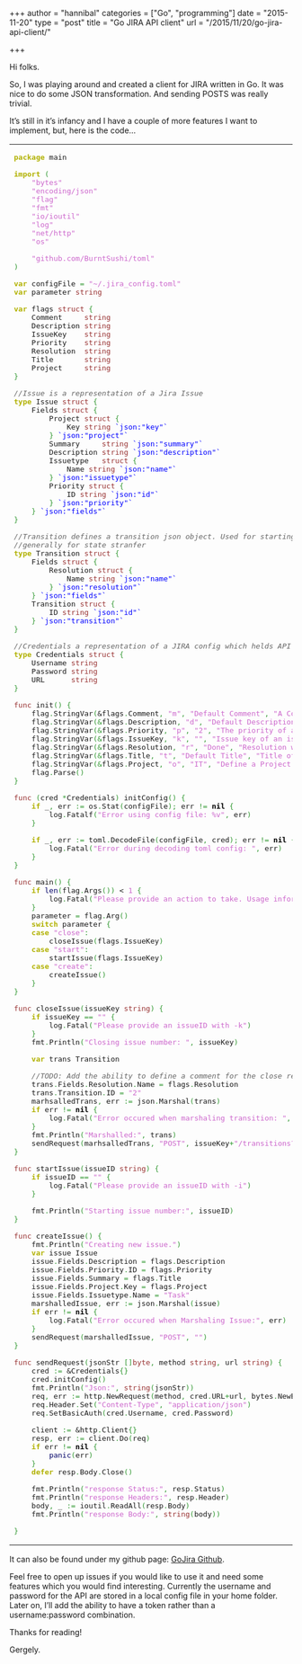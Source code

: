 +++
author = "hannibal"
categories = ["Go", "programming"]
date = "2015-11-20"
type = "post"
title = "Go JIRA API client"
url = "/2015/11/20/go-jira-api-client/"

+++

Hi folks.

So, I was playing around and created a client for JIRA written in Go. It was nice to do some JSON transformation. And sending POSTS was really trivial. 

It&#8217;s still in it&#8217;s infancy and I have a couple of more features I want to implement, but, here is the code&#8230;

<div class="wp_syntax">
  <table>
    <tr>
      <td class="code">
        <pre class="go" style="font-family:monospace;"><span style="color: #b1b100; font-weight: bold;">package</span> main
&nbsp;
<span style="color: #b1b100; font-weight: bold;">import</span> <span style="color: #339933;">(</span>
	<span style="color: #cc66cc;">"bytes"</span>
	<span style="color: #cc66cc;">"encoding/json"</span>
	<span style="color: #cc66cc;">"flag"</span>
	<span style="color: #cc66cc;">"fmt"</span>
	<span style="color: #cc66cc;">"io/ioutil"</span>
	<span style="color: #cc66cc;">"log"</span>
	<span style="color: #cc66cc;">"net/http"</span>
	<span style="color: #cc66cc;">"os"</span>
&nbsp;
	<span style="color: #cc66cc;">"github.com/BurntSushi/toml"</span>
<span style="color: #339933;">)</span>
&nbsp;
<span style="color: #b1b100; font-weight: bold;">var</span> configFile <span style="color: #339933;">=</span> <span style="color: #cc66cc;">"~/.jira_config.toml"</span>
<span style="color: #b1b100; font-weight: bold;">var</span> parameter <span style="color: #993333;">string</span>
&nbsp;
<span style="color: #b1b100; font-weight: bold;">var</span> flags <span style="color: #993333;">struct</span> <span style="color: #339933;">{</span>
	Comment     <span style="color: #993333;">string</span>
	Description <span style="color: #993333;">string</span>
	IssueKey    <span style="color: #993333;">string</span>
	Priority    <span style="color: #993333;">string</span>
	Resolution  <span style="color: #993333;">string</span>
	Title       <span style="color: #993333;">string</span>
	Project     <span style="color: #993333;">string</span>
<span style="color: #339933;">}</span>
&nbsp;
<span style="color: #666666; font-style: italic;">//Issue is a representation of a Jira Issue</span>
<span style="color: #b1b100; font-weight: bold;">type</span> Issue <span style="color: #993333;">struct</span> <span style="color: #339933;">{</span>
	Fields <span style="color: #993333;">struct</span> <span style="color: #339933;">{</span>
		Project <span style="color: #993333;">struct</span> <span style="color: #339933;">{</span>
			Key <span style="color: #993333;">string</span> <span style="color: #0000ff;">`json:"key"`</span>
		<span style="color: #339933;">}</span> <span style="color: #0000ff;">`json:"project"`</span>
		Summary     <span style="color: #993333;">string</span> <span style="color: #0000ff;">`json:"summary"`</span>
		Description <span style="color: #993333;">string</span> <span style="color: #0000ff;">`json:"description"`</span>
		Issuetype   <span style="color: #993333;">struct</span> <span style="color: #339933;">{</span>
			Name <span style="color: #993333;">string</span> <span style="color: #0000ff;">`json:"name"`</span>
		<span style="color: #339933;">}</span> <span style="color: #0000ff;">`json:"issuetype"`</span>
		Priority <span style="color: #993333;">struct</span> <span style="color: #339933;">{</span>
			ID <span style="color: #993333;">string</span> <span style="color: #0000ff;">`json:"id"`</span>
		<span style="color: #339933;">}</span> <span style="color: #0000ff;">`json:"priority"`</span>
	<span style="color: #339933;">}</span> <span style="color: #0000ff;">`json:"fields"`</span>
<span style="color: #339933;">}</span>
&nbsp;
<span style="color: #666666; font-style: italic;">//Transition defines a transition json object. Used for starting, stoppinp</span>
<span style="color: #666666; font-style: italic;">//generally for state stranfer</span>
<span style="color: #b1b100; font-weight: bold;">type</span> Transition <span style="color: #993333;">struct</span> <span style="color: #339933;">{</span>
	Fields <span style="color: #993333;">struct</span> <span style="color: #339933;">{</span>
		Resolution <span style="color: #993333;">struct</span> <span style="color: #339933;">{</span>
			Name <span style="color: #993333;">string</span> <span style="color: #0000ff;">`json:"name"`</span>
		<span style="color: #339933;">}</span> <span style="color: #0000ff;">`json:"resolution"`</span>
	<span style="color: #339933;">}</span> <span style="color: #0000ff;">`json:"fields"`</span>
	Transition <span style="color: #993333;">struct</span> <span style="color: #339933;">{</span>
		ID <span style="color: #993333;">string</span> <span style="color: #0000ff;">`json:"id"`</span>
	<span style="color: #339933;">}</span> <span style="color: #0000ff;">`json:"transition"`</span>
<span style="color: #339933;">}</span>
&nbsp;
<span style="color: #666666; font-style: italic;">//Credentials a representation of a JIRA config which helds API permissions</span>
<span style="color: #b1b100; font-weight: bold;">type</span> Credentials <span style="color: #993333;">struct</span> <span style="color: #339933;">{</span>
	Username <span style="color: #993333;">string</span>
	Password <span style="color: #993333;">string</span>
	URL      <span style="color: #993333;">string</span>
<span style="color: #339933;">}</span>
&nbsp;
<span style="color: #993333;">func</span> init<span style="color: #339933;">()</span> <span style="color: #339933;">{</span>
	flag<span style="color: #339933;">.</span>StringVar<span style="color: #339933;">(</span>&flags<span style="color: #339933;">.</span>Comment<span style="color: #339933;">,</span> <span style="color: #cc66cc;">"m"</span><span style="color: #339933;">,</span> <span style="color: #cc66cc;">"Default Comment"</span><span style="color: #339933;">,</span> <span style="color: #cc66cc;">"A Comment when changing the status of an Issue."</span><span style="color: #339933;">)</span>
	flag<span style="color: #339933;">.</span><span style="">StringVar</span><span style="color: #339933;">(</span><span style="color: #339933;">&</span>flags<span style="color: #339933;">.</span><span style="">Description</span><span style="color: #339933;">,</span> <span style="color: #cc66cc;">"d"</span><span style="color: #339933;">,</span> <span style="color: #cc66cc;">"Default Description"</span><span style="color: #339933;">,</span> <span style="color: #cc66cc;">"Provide a description for a newly created Issue."</span><span style="color: #339933;">)</span>
	flag<span style="color: #339933;">.</span><span style="">StringVar</span><span style="color: #339933;">(</span><span style="color: #339933;">&</span>flags<span style="color: #339933;">.</span><span style="">Priority</span><span style="color: #339933;">,</span> <span style="color: #cc66cc;">"p"</span><span style="color: #339933;">,</span> <span style="color: #cc66cc;">"2"</span><span style="color: #339933;">,</span> <span style="color: #cc66cc;">"The priority of an Issue which will be set."</span><span style="color: #339933;">)</span>
	flag<span style="color: #339933;">.</span><span style="">StringVar</span><span style="color: #339933;">(</span><span style="color: #339933;">&</span>flags<span style="color: #339933;">.</span><span style="">IssueKey</span><span style="color: #339933;">,</span> <span style="color: #cc66cc;">"k"</span><span style="color: #339933;">,</span> <span style="color: #cc66cc;">""</span><span style="color: #339933;">,</span> <span style="color: #cc66cc;">"Issue key of an issue."</span><span style="color: #339933;">)</span>
	flag<span style="color: #339933;">.</span><span style="">StringVar</span><span style="color: #339933;">(</span><span style="color: #339933;">&</span>flags<span style="color: #339933;">.</span><span style="">Resolution</span><span style="color: #339933;">,</span> <span style="color: #cc66cc;">"r"</span><span style="color: #339933;">,</span> <span style="color: #cc66cc;">"Done"</span><span style="color: #339933;">,</span> <span style="color: #cc66cc;">"Resolution when an issue is closed. Ex.: Done, Fixed, Won't fix."</span><span style="color: #339933;">)</span>
	flag<span style="color: #339933;">.</span><span style="">StringVar</span><span style="color: #339933;">(</span><span style="color: #339933;">&</span>flags<span style="color: #339933;">.</span><span style="">Title</span><span style="color: #339933;">,</span> <span style="color: #cc66cc;">"t"</span><span style="color: #339933;">,</span> <span style="color: #cc66cc;">"Default Title"</span><span style="color: #339933;">,</span> <span style="color: #cc66cc;">"Title of an Issue."</span><span style="color: #339933;">)</span>
	flag<span style="color: #339933;">.</span><span style="">StringVar</span><span style="color: #339933;">(</span><span style="color: #339933;">&</span>flags<span style="color: #339933;">.</span><span style="">Project</span><span style="color: #339933;">,</span> <span style="color: #cc66cc;">"o"</span><span style="color: #339933;">,</span> <span style="color: #cc66cc;">"IT"</span><span style="color: #339933;">,</span> <span style="color: #cc66cc;">"Define a Project to create a ticket in."</span><span style="color: #339933;">)</span>
	flag<span style="color: #339933;">.</span>Parse<span style="color: #339933;">()</span>
<span style="color: #339933;">}</span>
&nbsp;
<span style="color: #993333;">func</span> <span style="color: #339933;">(</span>cred <span style="color: #339933;">*</span>Credentials<span style="color: #339933;">)</span> initConfig<span style="color: #339933;">()</span> <span style="color: #339933;">{</span>
	<span style="color: #b1b100; font-weight: bold;">if</span> _<span style="color: #339933;">,</span> err <span style="color: #339933;">:=</span> os<span style="color: #339933;">.</span>Stat<span style="color: #339933;">(</span>configFile<span style="color: #339933;">);</span> err <span style="color: #339933;">!=</span> <span style="color: #000000; font-weight: bold;">nil</span> <span style="color: #339933;">{</span>
		log<span style="color: #339933;">.</span>Fatalf<span style="color: #339933;">(</span><span style="color: #cc66cc;">"Error using config file: %v"</span><span style="color: #339933;">,</span> err<span style="color: #339933;">)</span>
	<span style="color: #339933;">}</span>
&nbsp;
	<span style="color: #b1b100; font-weight: bold;">if</span> _<span style="color: #339933;">,</span> err <span style="color: #339933;">:=</span> toml<span style="color: #339933;">.</span>DecodeFile<span style="color: #339933;">(</span>configFile<span style="color: #339933;">,</span> cred<span style="color: #339933;">);</span> err <span style="color: #339933;">!=</span> <span style="color: #000000; font-weight: bold;">nil</span> <span style="color: #339933;">{</span>
		log<span style="color: #339933;">.</span>Fatal<span style="color: #339933;">(</span><span style="color: #cc66cc;">"Error during decoding toml config: "</span><span style="color: #339933;">,</span> err<span style="color: #339933;">)</span>
	<span style="color: #339933;">}</span>
<span style="color: #339933;">}</span>
&nbsp;
<span style="color: #993333;">func</span> main<span style="color: #339933;">()</span> <span style="color: #339933;">{</span>
	<span style="color: #b1b100; font-weight: bold;">if</span> <span style="color: #000066;">len</span><span style="color: #339933;">(</span>flag<span style="color: #339933;">.</span>Args<span style="color: #339933;">())</span> &lt; <span style="color: #cc66cc;">1</span> <span style="color: #339933;">{</span>
		log<span style="color: #339933;">.</span>Fatal<span style="color: #339933;">(</span><span style="color: #cc66cc;">"Please provide an action to take. Usage information:"</span><span style="color: #339933;">)</span>
	<span style="color: #339933;">}</span>
	parameter <span style="color: #339933;">=</span> flag<span style="color: #339933;">.</span>Arg<span style="color: #339933;">(</span><span style="color: #cc66cc;"></span><span style="color: #339933;">)</span>
	<span style="color: #b1b100; font-weight: bold;">switch</span> parameter <span style="color: #339933;">{</span>
	<span style="color: #b1b100; font-weight: bold;">case</span> <span style="color: #cc66cc;">"close"</span><span style="color: #339933;">:</span>
		closeIssue<span style="color: #339933;">(</span>flags<span style="color: #339933;">.</span>IssueKey<span style="color: #339933;">)</span>
	<span style="color: #b1b100; font-weight: bold;">case</span> <span style="color: #cc66cc;">"start"</span><span style="color: #339933;">:</span>
		startIssue<span style="color: #339933;">(</span>flags<span style="color: #339933;">.</span>IssueKey<span style="color: #339933;">)</span>
	<span style="color: #b1b100; font-weight: bold;">case</span> <span style="color: #cc66cc;">"create"</span><span style="color: #339933;">:</span>
		createIssue<span style="color: #339933;">()</span>
	<span style="color: #339933;">}</span>
<span style="color: #339933;">}</span>
&nbsp;
<span style="color: #993333;">func</span> closeIssue<span style="color: #339933;">(</span>issueKey <span style="color: #993333;">string</span><span style="color: #339933;">)</span> <span style="color: #339933;">{</span>
	<span style="color: #b1b100; font-weight: bold;">if</span> issueKey <span style="color: #339933;">==</span> <span style="color: #cc66cc;">""</span> <span style="color: #339933;">{</span>
		log<span style="color: #339933;">.</span><span style="">Fatal</span><span style="color: #339933;">(</span><span style="color: #cc66cc;">"Please provide an issueID with -k"</span><span style="color: #339933;">)</span>
	<span style="color: #339933;">}</span>
	fmt<span style="color: #339933;">.</span><span style="">Println</span><span style="color: #339933;">(</span><span style="color: #cc66cc;">"Closing issue number: "</span><span style="color: #339933;">,</span> issueKey<span style="color: #339933;">)</span>
&nbsp;
	<span style="color: #b1b100; font-weight: bold;">var</span> trans Transition
&nbsp;
	<span style="color: #666666; font-style: italic;">//TODO: Add the ability to define a comment for the close reason</span>
	trans<span style="color: #339933;">.</span><span style="">Fields</span><span style="color: #339933;">.</span><span style="">Resolution</span><span style="color: #339933;">.</span><span style="">Name</span> <span style="color: #339933;">=</span> flags<span style="color: #339933;">.</span><span style="">Resolution</span>
	trans<span style="color: #339933;">.</span><span style="">Transition</span><span style="color: #339933;">.</span><span style="">ID</span> <span style="color: #339933;">=</span> <span style="color: #cc66cc;">"2"</span>
	marhsalledTrans<span style="color: #339933;">,</span> err <span style="color: #339933;">:=</span> json<span style="color: #339933;">.</span>Marshal<span style="color: #339933;">(</span>trans<span style="color: #339933;">)</span>
	<span style="color: #b1b100; font-weight: bold;">if</span> err <span style="color: #339933;">!=</span> <span style="color: #000000; font-weight: bold;">nil</span> <span style="color: #339933;">{</span>
		log<span style="color: #339933;">.</span>Fatal<span style="color: #339933;">(</span><span style="color: #cc66cc;">"Error occured when marshaling transition: "</span><span style="color: #339933;">,</span> err<span style="color: #339933;">)</span>
	<span style="color: #339933;">}</span>
	fmt<span style="color: #339933;">.</span><span style="">Println</span><span style="color: #339933;">(</span><span style="color: #cc66cc;">"Marshalled:"</span><span style="color: #339933;">,</span> trans<span style="color: #339933;">)</span>
	sendRequest<span style="color: #339933;">(</span>marhsalledTrans<span style="color: #339933;">,</span> <span style="color: #cc66cc;">"POST"</span><span style="color: #339933;">,</span> issueKey<span style="color: #339933;">+</span><span style="color: #cc66cc;">"/transitions?expand=transitions.fields"</span><span style="color: #339933;">)</span>
<span style="color: #339933;">}</span>
&nbsp;
<span style="color: #993333;">func</span> startIssue<span style="color: #339933;">(</span>issueID <span style="color: #993333;">string</span><span style="color: #339933;">)</span> <span style="color: #339933;">{</span>
	<span style="color: #b1b100; font-weight: bold;">if</span> issueID <span style="color: #339933;">==</span> <span style="color: #cc66cc;">""</span> <span style="color: #339933;">{</span>
		log<span style="color: #339933;">.</span><span style="">Fatal</span><span style="color: #339933;">(</span><span style="color: #cc66cc;">"Please provide an issueID with -i"</span><span style="color: #339933;">)</span>
	<span style="color: #339933;">}</span>
&nbsp;
	fmt<span style="color: #339933;">.</span><span style="">Println</span><span style="color: #339933;">(</span><span style="color: #cc66cc;">"Starting issue number:"</span><span style="color: #339933;">,</span> issueID<span style="color: #339933;">)</span>
<span style="color: #339933;">}</span>
&nbsp;
<span style="color: #993333;">func</span> createIssue<span style="color: #339933;">()</span> <span style="color: #339933;">{</span>
	fmt<span style="color: #339933;">.</span>Println<span style="color: #339933;">(</span><span style="color: #cc66cc;">"Creating new issue."</span><span style="color: #339933;">)</span>
	<span style="color: #b1b100; font-weight: bold;">var</span> issue Issue
	issue<span style="color: #339933;">.</span>Fields<span style="color: #339933;">.</span>Description <span style="color: #339933;">=</span> flags<span style="color: #339933;">.</span>Description
	issue<span style="color: #339933;">.</span>Fields<span style="color: #339933;">.</span>Priority<span style="color: #339933;">.</span>ID <span style="color: #339933;">=</span> flags<span style="color: #339933;">.</span>Priority
	issue<span style="color: #339933;">.</span>Fields<span style="color: #339933;">.</span>Summary <span style="color: #339933;">=</span> flags<span style="color: #339933;">.</span>Title
	issue<span style="color: #339933;">.</span>Fields<span style="color: #339933;">.</span>Project<span style="color: #339933;">.</span>Key <span style="color: #339933;">=</span> flags<span style="color: #339933;">.</span>Project
	issue<span style="color: #339933;">.</span>Fields<span style="color: #339933;">.</span>Issuetype<span style="color: #339933;">.</span>Name <span style="color: #339933;">=</span> <span style="color: #cc66cc;">"Task"</span>
	marshalledIssue<span style="color: #339933;">,</span> err <span style="color: #339933;">:=</span> json<span style="color: #339933;">.</span>Marshal<span style="color: #339933;">(</span>issue<span style="color: #339933;">)</span>
	<span style="color: #b1b100; font-weight: bold;">if</span> err <span style="color: #339933;">!=</span> <span style="color: #000000; font-weight: bold;">nil</span> <span style="color: #339933;">{</span>
		log<span style="color: #339933;">.</span>Fatal<span style="color: #339933;">(</span><span style="color: #cc66cc;">"Error occured when Marshaling Issue:"</span><span style="color: #339933;">,</span> err<span style="color: #339933;">)</span>
	<span style="color: #339933;">}</span>
	sendRequest<span style="color: #339933;">(</span>marshalledIssue<span style="color: #339933;">,</span> <span style="color: #cc66cc;">"POST"</span><span style="color: #339933;">,</span> <span style="color: #cc66cc;">""</span><span style="color: #339933;">)</span>
<span style="color: #339933;">}</span>
&nbsp;
<span style="color: #993333;">func</span> sendRequest<span style="color: #339933;">(</span>jsonStr <span style="color: #339933;">[]</span><span style="color: #993333;">byte</span><span style="color: #339933;">,</span> method <span style="color: #993333;">string</span><span style="color: #339933;">,</span> url <span style="color: #993333;">string</span><span style="color: #339933;">)</span> <span style="color: #339933;">{</span>
	cred <span style="color: #339933;">:=</span> &Credentials<span style="color: #339933;">{}</span>
	cred<span style="color: #339933;">.</span>initConfig<span style="color: #339933;">()</span>
	fmt<span style="color: #339933;">.</span>Println<span style="color: #339933;">(</span><span style="color: #cc66cc;">"Json:"</span><span style="color: #339933;">,</span> <span style="color: #993333;">string</span><span style="color: #339933;">(</span>jsonStr<span style="color: #339933;">))</span>
	req<span style="color: #339933;">,</span> err <span style="color: #339933;">:=</span> http<span style="color: #339933;">.</span>NewRequest<span style="color: #339933;">(</span>method<span style="color: #339933;">,</span> cred<span style="color: #339933;">.</span>URL<span style="color: #339933;">+</span>url<span style="color: #339933;">,</span> bytes<span style="color: #339933;">.</span>NewBuffer<span style="color: #339933;">(</span>jsonStr<span style="color: #339933;">))</span>
	req<span style="color: #339933;">.</span>Header<span style="color: #339933;">.</span>Set<span style="color: #339933;">(</span><span style="color: #cc66cc;">"Content-Type"</span><span style="color: #339933;">,</span> <span style="color: #cc66cc;">"application/json"</span><span style="color: #339933;">)</span>
	req<span style="color: #339933;">.</span>SetBasicAuth<span style="color: #339933;">(</span>cred<span style="color: #339933;">.</span>Username<span style="color: #339933;">,</span> cred<span style="color: #339933;">.</span>Password<span style="color: #339933;">)</span>
&nbsp;
	client <span style="color: #339933;">:=</span> &http<span style="color: #339933;">.</span>Client<span style="color: #339933;">{}</span>
	resp<span style="color: #339933;">,</span> err <span style="color: #339933;">:=</span> client<span style="color: #339933;">.</span>Do<span style="color: #339933;">(</span>req<span style="color: #339933;">)</span>
	<span style="color: #b1b100; font-weight: bold;">if</span> err <span style="color: #339933;">!=</span> <span style="color: #000000; font-weight: bold;">nil</span> <span style="color: #339933;">{</span>
		<span style="color: #000066;">panic</span><span style="color: #339933;">(</span>err<span style="color: #339933;">)</span>
	<span style="color: #339933;">}</span>
	<span style="color: #b1b100; font-weight: bold;">defer</span> resp<span style="color: #339933;">.</span>Body<span style="color: #339933;">.</span>Close<span style="color: #339933;">()</span>
&nbsp;
	fmt<span style="color: #339933;">.</span>Println<span style="color: #339933;">(</span><span style="color: #cc66cc;">"response Status:"</span><span style="color: #339933;">,</span> resp<span style="color: #339933;">.</span><span style="">Status</span><span style="color: #339933;">)</span>
	fmt<span style="color: #339933;">.</span><span style="">Println</span><span style="color: #339933;">(</span><span style="color: #cc66cc;">"response Headers:"</span><span style="color: #339933;">,</span> resp<span style="color: #339933;">.</span><span style="">Header</span><span style="color: #339933;">)</span>
	body<span style="color: #339933;">,</span> _ <span style="color: #339933;">:=</span> ioutil<span style="color: #339933;">.</span><span style="">ReadAll</span><span style="color: #339933;">(</span>resp<span style="color: #339933;">.</span><span style="">Body</span><span style="color: #339933;">)</span>
	fmt<span style="color: #339933;">.</span><span style="">Println</span><span style="color: #339933;">(</span><span style="color: #cc66cc;">"response Body:"</span><span style="color: #339933;">,</span> <span style="color: #993333;">string</span><span style="color: #339933;">(</span>body<span style="color: #339933;">))</span>
&nbsp;
<span style="color: #339933;">}</span></pre>
      </td>
    </tr>
  </table>
</div>

It can also be found under my github page: <a href="https://github.com/Skarlso/goprojects/tree/master/gojira" target="_blank">GoJira Github</a>.

Feel free to open up issues if you would like to use it and need some features which you would find interesting. Currently the username and password for the API are stored in a local config file in your home folder. Later on, I&#8217;ll add the ability to have a token rather than a username:password combination.

Thanks for reading!
  
Gergely.